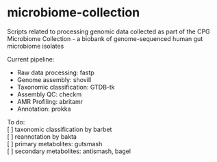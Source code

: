 # microbiome-collection

Scripts related to processing genomic data collected as part of the CPG Microbiome Collection - a biobank of genome-sequenced human gut microbiome isolates

Current pipeline:  
- Raw data processing: fastp  
- Genome assembly: shovill  
- Taxonomic classification: GTDB-tk  
- Assembly QC: checkm  
- AMR Profiling: abritamr  
- Annotation: prokka  

To do:  
[ ] taxonomic classification by barbet  
[ ] reannotation by bakta  
[ ] primary metabolites: gutsmash  
[ ] secondary metabolites: antismash, bagel  